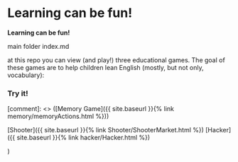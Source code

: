 # Learning can be fun!
__Learning can be fun!__

main folder index.md

at this repo you can view (and play!) three
educational games. The goal of these games are to help children lean English (mostly, but not only, vocabulary):

### Try it!
[comment]: <> ([Memory Game]({{ site.baseurl }}{% link memory/memoryActions.html %}))

[Shooter]({{ site.baseurl }}{% link Shooter/ShooterMarket.html %})
[Hacker]({{ site.baseurl }}{% link hacker/Hacker.html %})

)



 

